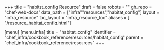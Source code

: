 +++
title = "habitat_config Resource"
draft = false
robots = ""
gh_repo = "chef-web-docs"
data_path = ["infra","resources","habitat_config"]
layout = "infra_resource"
toc_layout = "infra_resource_toc"
aliases = [ "/resource_habitat_config.html"]

[menu]
  [menu.infra]
    title = "habitat_config"
    identifier = "chef_infra/cookbook_reference/resources/habitat_config"
    parent = "chef_infra/cookbook_reference/resources"
+++

<!-- The contents of this page are automatically generated from the habitat_config.yaml file in the data directory. -->
<!-- To suggest a change, edit the https://github.com/chef/chef/blob/main/lib/chef/resource/habitat_config.rb file
      and submit a pull request to the https://github.com/chef/chef repository. -->
